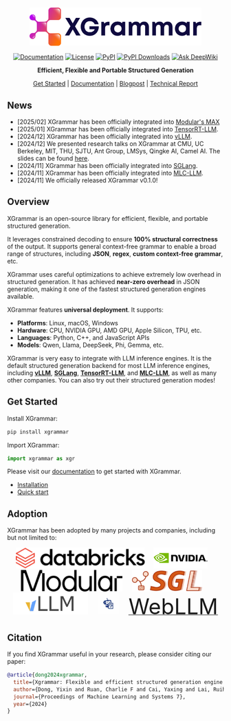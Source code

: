 <div align="center" id="top">

<img src="https://raw.githubusercontent.com/mlc-ai/xgrammar/main/assets/logo.svg" alt="logo" width="400" margin="10px"></img>

[![Documentation](https://img.shields.io/badge/docs-latest-green)](https://xgrammar.mlc.ai/docs/)
[![License](https://img.shields.io/badge/license-apache_2-blue)](https://github.com/mlc-ai/xgrammar/blob/main/LICENSE)
[![PyPI](https://img.shields.io/pypi/v/xgrammar)](https://pypi.org/project/xgrammar)
[![PyPI Downloads](https://static.pepy.tech/badge/xgrammar)](https://pepy.tech/projects/xgrammar)
[![Ask DeepWiki](https://deepwiki.com/badge.svg)](https://deepwiki.com/mlc-ai/xgrammar)

**Efficient, Flexible and Portable Structured Generation**


[Get Started](#get-started) | [Documentation](https://xgrammar.mlc.ai/docs/) | [Blogpost](https://blog.mlc.ai/2024/11/22/achieving-efficient-flexible-portable-structured-generation-with-xgrammar) | [Technical Report](https://arxiv.org/abs/2411.15100)

</div>

## News
- [2025/02] XGrammar has been officially integrated into [Modular's MAX](https://docs.modular.com/max/serve/structured-output)
- [2025/01] XGrammar has been officially integrated into [TensorRT-LLM](https://github.com/NVIDIA/TensorRT-LLM).
- [2024/12] XGrammar has been officially integrated into [vLLM](https://github.com/vllm-project/vllm).
- [2024/12] We presented research talks on XGrammar at CMU, UC Berkeley, MIT, THU, SJTU, Ant Group, LMSys, Qingke AI, Camel AI. The slides can be found [here](https://docs.google.com/presentation/d/1iS7tu2EV4IKRWDaR0F3YD7ubrNqtGYUStSskceneelc/edit?usp=sharing).
- [2024/11] XGrammar has been officially integrated into [SGLang](https://github.com/sgl-project/sglang).
- [2024/11] XGrammar has been officially integrated into [MLC-LLM](https://github.com/mlc-ai/mlc-llm).
- [2024/11] We officially released XGrammar v0.1.0!

## Overview

XGrammar is an open-source library for efficient, flexible, and portable structured generation.

It leverages constrained decoding to ensure **100% structural correctness** of the output. It supports general context-free grammar to enable a broad range of structures, including **JSON**, **regex**, **custom context-free grammar**, etc.

XGrammar uses careful optimizations to achieve extremely low overhead in structured generation. It has achieved **near-zero overhead** in JSON generation, making it one of the fastest structured generation engines available.

XGrammar features **universal deployment**. It supports:
* **Platforms**: Linux, macOS, Windows
* **Hardware**: CPU, NVIDIA GPU, AMD GPU, Apple Silicon, TPU, etc.
* **Languages**: Python, C++, and JavaScript APIs
* **Models**: Qwen, Llama, DeepSeek, Phi, Gemma, etc.

XGrammar is very easy to integrate with LLM inference engines. It is the default structured generation backend for most LLM inference engines, including  [**vLLM**](https://github.com/vllm-project/vllm), [**SGLang**](https://github.com/sgl-project/sglang), [**TensorRT-LLM**](https://github.com/NVIDIA/TensorRT-LLM), and [**MLC-LLM**](https://github.com/mlc-ai/mlc-llm), as well as many other companies. You can also try out their structured generation modes!

## Get Started

Install XGrammar:
```bash
pip install xgrammar
```

Import XGrammar:
```python
import xgrammar as xgr
```

Please visit our [documentation](https://xgrammar.mlc.ai/docs/) to get started with XGrammar.
- [Installation](https://xgrammar.mlc.ai/docs/start/install)
- [Quick start](https://xgrammar.mlc.ai/docs/start/quick_start)


## Adoption

XGrammar has been adopted by many projects and companies, including but not limited to:

<div align="center">

[<img src="https://raw.githubusercontent.com/mlc-ai/XGrammar-web-assets/refs/heads/main/repo/databricks.svg" height=50/>](https://www.databricks.com/)
&emsp;
[<img src="https://raw.githubusercontent.com/mlc-ai/XGrammar-web-assets/refs/heads/main/repo/nvidia.svg" height=50/>](https://github.com/NVIDIA/TensorRT-LLM)
&emsp;
[<img src="https://raw.githubusercontent.com/mlc-ai/XGrammar-web-assets/refs/heads/main/repo/modular.svg" height=50/>](https://www.modular.com/)
&emsp;
[<img src="https://raw.githubusercontent.com/mlc-ai/XGrammar-web-assets/refs/heads/main/repo/sglang.png" height=50/>](https://github.com/sgl-project/sglang)
&emsp;
[<img src="https://raw.githubusercontent.com/mlc-ai/XGrammar-web-assets/refs/heads/main/repo/vllm.png" height=50/>](https://github.com/vllm-project/vllm)
&emsp;
[<img src="https://raw.githubusercontent.com/mlc-ai/XGrammar-web-assets/refs/heads/main/repo/mlc.jpeg" height=50/>](https://github.com/mlc-ai/mlc-llm)
&emsp;
[<span style="font-size:50px">WebLLM</span>](https://github.com/mlc-ai/web-llm)

</div>

## Citation

If you find XGrammar useful in your research, please consider citing our paper:

```bibtex
@article{dong2024xgrammar,
  title={Xgrammar: Flexible and efficient structured generation engine for large language models},
  author={Dong, Yixin and Ruan, Charlie F and Cai, Yaxing and Lai, Ruihang and Xu, Ziyi and Zhao, Yilong and Chen, Tianqi},
  journal={Proceedings of Machine Learning and Systems 7},
  year={2024}
}
```
